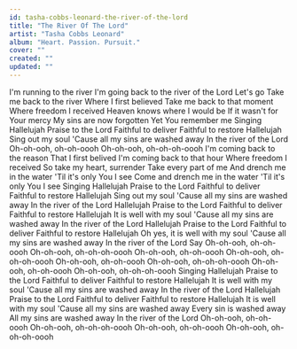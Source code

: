 ```yaml
---
id: tasha-cobbs-leonard-the-river-of-the-lord
title: "The River Of The Lord"
artist: "Tasha Cobbs Leonard"
album: "Heart. Passion. Pursuit."
cover: ""
created: ""
updated: ""
---
```


I'm running to the river
I'm going back to the river of the Lord
Let's go
Take me back to the river
Where I first believed
Take me back to that moment
Where freedom I received
Heaven knows where I would be
If it wasn't for Your mercy
My sins are now forgotten
Yet You remember me
Singing
Hallelujah
Praise to the Lord
Faithful to deliver
Faithful to restore
Hallelujah
Sing out my soul
'Cause all my sins are washed away
In the river of the Lord
Oh-oh-ooh, oh-oh-oooh
Oh-oh-ooh, oh-oh-oh-oooh
I'm coming back to the reason
That I first belived
I'm coming back to that hour
Where freedom I received
So take my heart, surrender
Take every part of me
And drench me in the water
'Til it's only You I see
Come and drench me in the water
'Til it's only You I see
Singing
Hallelujah
Praise to the Lord
Faithful to deliver
Faithful to restore
Hallelujah
Sing out my soul
'Cause all my sins are washed away
In the river of the Lord
Hallelujah
Praise to the Lord
Faithful to deliver
Faithful to restore
Hallelujah
It is well with my soul
'Cause all my sins are washed away
In the river of the Lord
Hallelujah
Praise to the Lord
Faithful to deliver
Faithful to restore
Hallelujah
Oh yes, it is well with my soul
'Cause all my sins are washed away
In the river of the Lord
Say
Oh-oh-ooh, oh-oh-oooh
Oh-oh-ooh, oh-oh-oh-oooh
Oh-oh-ooh, oh-oh-oooh
Oh-oh-ooh, oh-oh-oh-oooh
Oh-oh-ooh, oh-oh-oooh
Oh-oh-ooh, oh-oh-oh-oooh
Oh-oh-ooh, oh-oh-oooh
Oh-oh-ooh, oh-oh-oh-oooh
Singing
Hallelujah
Praise to the Lord
Faithful to deliver
Faithful to restore
Hallelujah
It is well with my soul
'Cause all my sins are washed away
In the river of the Lord
Hallelujah
Praise to the Lord
Faithful to deliver
Faithful to restore
Hallelujah
It is well with my soul
'Cause all my sins are washed away
Every sin is washed away
All my sins are washed away
In the river of the Lord
Oh-oh-ooh, oh-oh-oooh
Oh-oh-ooh, oh-oh-oh-oooh
Oh-oh-ooh, oh-oh-oooh
Oh-oh-ooh, oh-oh-oh-oooh